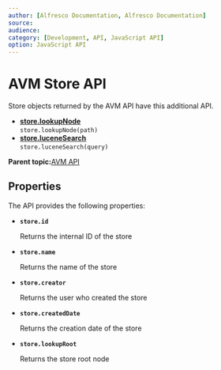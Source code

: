 ```yaml
---
author: [Alfresco Documentation, Alfresco Documentation]
source: 
audience: 
category: [Development, API, JavaScript API]
option: JavaScript API
---
```


# AVM Store API

Store objects returned by the AVM API have this additional API.

-   **[store.lookupNode](../references/API-JS-avm-store-lookupNode.md)**  
`store.lookupNode(path)`
-   **[store.luceneSearch](../references/API-JS-avm-store-luceneSearch.md)**  
`store.luceneSearch(query)`

**Parent topic:**[AVM API](../references/API-JS-AVM.md)

## Properties

The API provides the following properties:

-   **`store.id`**

    Returns the internal ID of the store

-   **`store.name`**

    Returns the name of the store

-   **`store.creator`**

    Returns the user who created the store

-   **`store.createdDate`**

    Returns the creation date of the store

-   **`store.lookupRoot`**

    Returns the store root node


